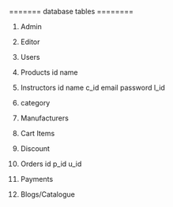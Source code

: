 ======= database tables ========
 1. Admin
 2. Editor
 3. Users

 4. Products
 id  name  

5. Instructors
id  name    c_id    email   password    l_id

 5. category
 6. Manufacturers
 7. Cart Items
 8. Discount

 9. Orders
id  p_id u_id 


 10. Payments
 11. Blogs/Catalogue
 